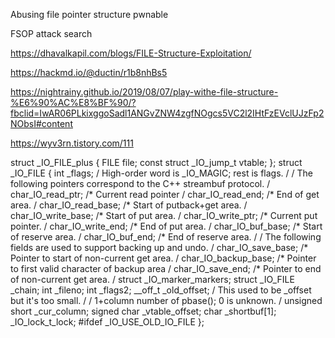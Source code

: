 Abusing file pointer structure pwnable

FSOP attack search

https://dhavalkapil.com/blogs/FILE-Structure-Exploitation/

https://hackmd.io/@ductin/r1b8nhBs5

https://nightrainy.github.io/2019/08/07/play-withe-file-structure-%E6%90%AC%E8%BF%90/?fbclid=IwAR06PLkixggoSadl1ANGvZNW4zgfNOgcs5VC2l2IHtFzEVclUJzFp2NObsI#content

https://wyv3rn.tistory.com/111

struct _IO_FILE_plus
{
  FILE file;
  const struct _IO_jump_t vtable;
};
struct _IO_FILE
{
  int _flags;        / High-order word is _IO_MAGIC; rest is flags. /
  / The following pointers correspond to the C++ streambuf protocol. /
  char_IO_read_ptr;    /* Current read pointer /
  char_IO_read_end;    /* End of get area. /
  char_IO_read_base;    /* Start of putback+get area. /
  char_IO_write_base;    /* Start of put area. /
  char_IO_write_ptr;    /* Current put pointer. /
  char_IO_write_end;    /* End of put area. /
  char_IO_buf_base;    /* Start of reserve area. /
  char_IO_buf_end;    /* End of reserve area. /
  / The following fields are used to support backing up and undo. /
  char_IO_save_base; /* Pointer to start of non-current get area. /
  char_IO_backup_base;  /* Pointer to first valid character of backup area /
  char_IO_save_end; /* Pointer to end of non-current get area. /
  struct _IO_marker_markers;
  struct _IO_FILE _chain;
  int _fileno;
  int _flags2;
  __off_t _old_offset; / This used to be _offset but it's too small.  /
  / 1+column number of pbase(); 0 is unknown. /
  unsigned short _cur_column;
  signed char _vtable_offset;
  char _shortbuf[1];
  _IO_lock_t_lock;
#ifdef _IO_USE_OLD_IO_FILE
};
